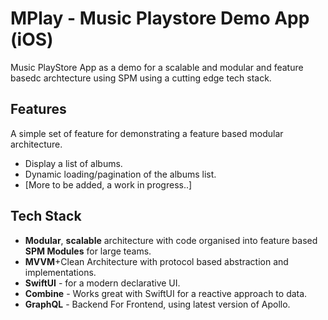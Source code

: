 # MPlay - Music Playstore Demo App (iOS)
Music PlayStore App as a demo for a scalable and modular and feature basedc archtecture using SPM using a cutting edge tech stack.

## Features
A simple set of feature for demonstrating a feature based modular architecture.
- Display a list of albums.
- Dynamic loading/pagination of the albums list.
- [More to be added, a work in progress..]

## Tech Stack
- **Modular**, **scalable** architecture with code organised into feature based **SPM Modules** for large teams.
- **MVVM**+Clean Architecture with protocol based abstraction and implementations.
- **SwiftUI** - for a modern declarative UI.
- **Combine** - Works great with SwiftUI for a reactive approach to data.
- **GraphQL** - Backend For Frontend, using latest version of Apollo.

